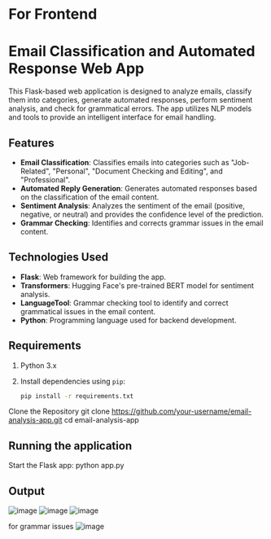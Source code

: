 # For Frontend

# Email Classification and Automated Response Web App

This Flask-based web application is designed to analyze emails, classify them into categories, generate automated responses, perform sentiment analysis, and check for grammatical errors. The app utilizes NLP models and tools to provide an intelligent interface for email handling.

## Features

- **Email Classification**: Classifies emails into categories such as "Job-Related", "Personal", "Document Checking and Editing", and "Professional".
- **Automated Reply Generation**: Generates automated responses based on the classification of the email content.
- **Sentiment Analysis**: Analyzes the sentiment of the email (positive, negative, or neutral) and provides the confidence level of the prediction.
- **Grammar Checking**: Identifies and corrects grammar issues in the email content.

## Technologies Used

- **Flask**: Web framework for building the app.
- **Transformers**: Hugging Face's pre-trained BERT model for sentiment analysis.
- **LanguageTool**: Grammar checking tool to identify and correct grammatical issues in the email content.
- **Python**: Programming language used for backend development.

## Requirements

1. Python 3.x
2. Install dependencies using `pip`:

   ```bash
   pip install -r requirements.txt


Clone the Repository
git clone https://github.com/your-username/email-analysis-app.git
cd email-analysis-app
## Running the application

Start the Flask app:
python app.py

## Output
![image](https://github.com/user-attachments/assets/859e1ab2-7b41-4654-8837-0510be415f02)
![image](https://github.com/user-attachments/assets/dde36640-c2a3-49b4-bb1e-a88664087e73)
![image](https://github.com/user-attachments/assets/58f7f02e-2b0e-455a-b8f6-cd63e9897504)

for grammar issues
![image](https://github.com/user-attachments/assets/aa142a37-ae35-4111-bf74-f49a12b35acf)


